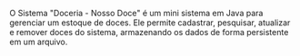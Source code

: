 O Sistema "Doceria - Nosso Doce" é um mini sistema em Java para gerenciar um estoque de doces. Ele permite cadastrar, pesquisar, atualizar e remover doces do sistema, armazenando os dados de forma persistente em um arquivo.
